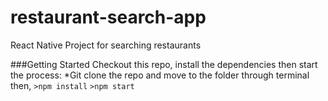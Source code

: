 # restaurant-search-app
React Native Project for searching restaurants 

###Getting Started
Checkout this repo, install the dependencies then start the process:
*Git clone the repo and move to the folder through terminal 
then, 
`>npm install`
`>npm start`
